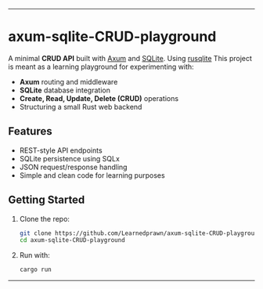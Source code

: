 
---

# axum-sqlite-CRUD-playground

A minimal **CRUD API** built with [Axum](https://github.com/tokio-rs/axum) and [SQLite](https://www.sqlite.org/). Using [rusqlite](https://github.com/rusqlite/rusqlite)
This project is meant as a learning playground for experimenting with:

* **Axum** routing and middleware
* **SQLite** database integration
* **Create, Read, Update, Delete (CRUD)** operations
* Structuring a small Rust web backend

## Features

* REST-style API endpoints
* SQLite persistence using SQLx
* JSON request/response handling
* Simple and clean code for learning purposes

## Getting Started

1. Clone the repo:

   ```bash
   git clone https://github.com/Learnedprawn/axum-sqlite-CRUD-playground.git
   cd axum-sqlite-CRUD-playground
   ```
2. Run with:

   ```bash
   cargo run
   ```

---


